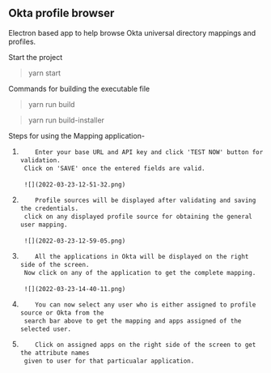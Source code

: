 ## Okta profile browser

Electron based app to help browse Okta universal directory mappings and profiles.

Start the project

> yarn start

Commands for building the executable file

> yarn run build

> yarn run build-installer

Steps for using the Mapping application-

1.         Enter your base URL and API key and click 'TEST NOW' button for validation.
        Click on 'SAVE' once the entered fields are valid.

        ![](2022-03-23-12-51-32.png)

2.         Profile sources will be displayed after validating and saving the credentials.
        click on any displayed profile source for obtaining the general user mapping.

        ![](2022-03-23-12-59-05.png)

3.         All the applications in Okta will be displayed on the right side of the screen.
        Now click on any of the application to get the complete mapping.

        ![](2022-03-23-14-40-11.png)

4.         You can now select any user who is either assigned to profile source or Okta from the
        search bar above to get the mapping and apps assigned of the selected user.

5.         Click on assigned apps on the right side of the screen to get the attribute names
        given to user for that particualar application.
